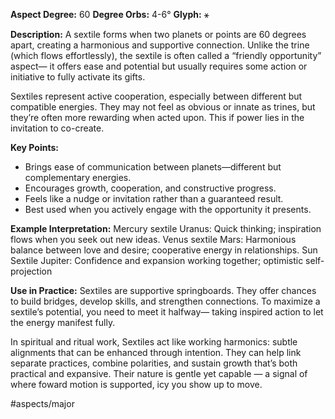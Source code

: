 **Aspect Degree:** 60
**Degree Orbs:** 4-6°
**Glyph:** ⚹

**Description:**
A sextile forms when two planets or points are 60 degrees apart, creating a harmonious and supportive connection. Unlike the trine (which flows effortlessly), the sextile is often called a “friendly opportunity” aspect— it offers ease and potential but usually requires some action or initiative to fully activate its gifts.

Sextiles represent active cooperation, especially between different but compatible energies.  They may not feel as obvious or innate as trines, but they’re often more rewarding when acted upon.  This if power lies in the invitation to co-create.

**Key Points:**
- Brings ease of communication between planets—different but complementary energies.
- Encourages growth, cooperation, and constructive progress.
- Feels like a nudge or invitation rather than a guaranteed result.
- Best used when you actively engage with the opportunity it presents.

**Example Interpretation:**
Mercury sextile Uranus: Quick thinking; inspiration flows when you seek out new ideas.
Venus sextile Mars: Harmonious balance between love and desire; cooperative energy in relationships.
Sun Sextile Jupiter: Confidence and expansion working together; optimistic self-projection

**Use in Practice:**
Sextiles are supportive springboards. They offer chances to build bridges, develop skills, and strengthen connections. To maximize a sextile’s potential, you need to meet it halfway— taking inspired action to let the energy manifest fully.

In spiritual and ritual work, Sextiles act like working harmonics: subtle alignments that can be enhanced through intention.  They can help link separate practices, combine polarities, and sustain growth that’s both practical and expansive.  Their nature is gentle yet capable — a signal of where foward motion is supported, icy you show up to move.

#aspects/major 